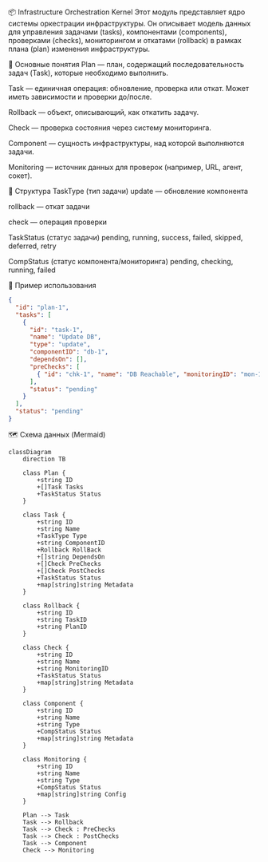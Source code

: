 📦 Infrastructure Orchestration Kernel
Этот модуль представляет ядро системы оркестрации инфраструктуры. Он описывает модель данных для управления задачами (tasks), компонентами (components), проверками (checks), мониторингом и откатами (rollback) в рамках плана (plan) изменения инфраструктуры.

🧠 Основные понятия
Plan — план, содержащий последовательность задач (Task), которые необходимо выполнить.

Task — единичная операция: обновление, проверка или откат. Может иметь зависимости и проверки до/после.

Rollback — объект, описывающий, как откатить задачу.

Check — проверка состояния через систему мониторинга.

Component — сущность инфраструктуры, над которой выполняются задачи.

Monitoring — источник данных для проверок (например, URL, агент, сокет).

🧩 Структура
TaskType (тип задачи)
update — обновление компонента

rollback — откат задачи

check — операция проверки

TaskStatus (статус задачи)
pending, running, success, failed, skipped, deferred, retry

CompStatus (статус компонента/мониторинга)
pending, checking, running, failed

📘 Пример использования
```json
{
  "id": "plan-1",
  "tasks": [
    {
      "id": "task-1",
      "name": "Update DB",
      "type": "update",
      "componentID": "db-1",
      "dependsOn": [],
      "preChecks": [
        { "id": "chk-1", "name": "DB Reachable", "monitoringID": "mon-1" }
      ],
      "status": "pending"
    }
  ],
  "status": "pending"
}
```

🗺️ Схема данных (Mermaid)
```mermaid
classDiagram
    direction TB

    class Plan {
        +string ID
        +[]Task Tasks
        +TaskStatus Status
    }

    class Task {
        +string ID
        +string Name
        +TaskType Type
        +string ComponentID
        +Rollback RollBack
        +[]string DependsOn
        +[]Check PreChecks
        +[]Check PostChecks
        +TaskStatus Status
        +map[string]string Metadata
    }

    class Rollback {
        +string ID
        +string TaskID
        +string PlanID
    }

    class Check {
        +string ID
        +string Name
        +string MonitoringID
        +TaskStatus Status
        +map[string]string Metadata
    }

    class Component {
        +string ID
        +string Name
        +string Type
        +CompStatus Status
        +map[string]string Metadata
    }

    class Monitoring {
        +string ID
        +string Name
        +string Type
        +CompStatus Status
        +map[string]string Config
    }

    Plan --> Task
    Task --> Rollback
    Task --> Check : PreChecks
    Task --> Check : PostChecks
    Task --> Component
    Check --> Monitoring
```